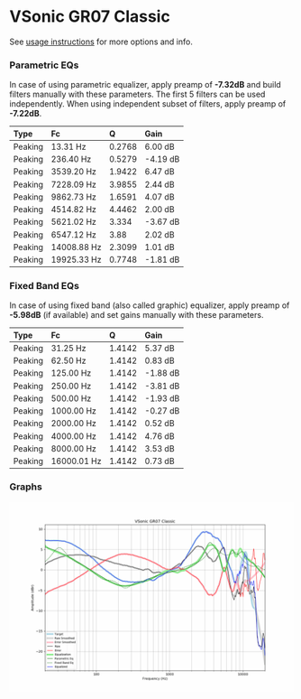 # VSonic GR07 Classic
See [usage instructions](https://github.com/jaakkopasanen/AutoEq#usage) for more options and info.

### Parametric EQs
In case of using parametric equalizer, apply preamp of **-7.32dB** and build filters manually
with these parameters. The first 5 filters can be used independently.
When using independent subset of filters, apply preamp of **-7.22dB**.

| Type    | Fc          |      Q | Gain     |
|:--------|:------------|:-------|:---------|
| Peaking | 13.31 Hz    | 0.2768 | 6.00 dB  |
| Peaking | 236.40 Hz   | 0.5279 | -4.19 dB |
| Peaking | 3539.20 Hz  | 1.9422 | 6.47 dB  |
| Peaking | 7228.09 Hz  | 3.9855 | 2.44 dB  |
| Peaking | 9862.73 Hz  | 1.6591 | 4.07 dB  |
| Peaking | 4514.82 Hz  | 4.4462 | 2.00 dB  |
| Peaking | 5621.02 Hz  | 3.334  | -3.67 dB |
| Peaking | 6547.12 Hz  | 3.88   | 2.02 dB  |
| Peaking | 14008.88 Hz | 2.3099 | 1.01 dB  |
| Peaking | 19925.33 Hz | 0.7748 | -1.81 dB |

### Fixed Band EQs
In case of using fixed band (also called graphic) equalizer, apply preamp of **-5.98dB**
(if available) and set gains manually with these parameters.

| Type    | Fc          |      Q | Gain     |
|:--------|:------------|:-------|:---------|
| Peaking | 31.25 Hz    | 1.4142 | 5.37 dB  |
| Peaking | 62.50 Hz    | 1.4142 | 0.83 dB  |
| Peaking | 125.00 Hz   | 1.4142 | -1.88 dB |
| Peaking | 250.00 Hz   | 1.4142 | -3.81 dB |
| Peaking | 500.00 Hz   | 1.4142 | -1.93 dB |
| Peaking | 1000.00 Hz  | 1.4142 | -0.27 dB |
| Peaking | 2000.00 Hz  | 1.4142 | 0.52 dB  |
| Peaking | 4000.00 Hz  | 1.4142 | 4.76 dB  |
| Peaking | 8000.00 Hz  | 1.4142 | 3.53 dB  |
| Peaking | 16000.01 Hz | 1.4142 | 0.73 dB  |

### Graphs
![](./VSonic%20GR07%20Classic.png)